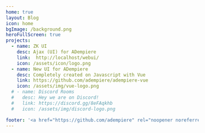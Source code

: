```yaml
---
home: true
layout: Blog
icon: home
bgImage: /background.png
heroFullScreen: true
projects:
  - name: ZK UI
    desc: Ajax (UI) for ADempiere
    link:  http://localhost/webui/
    icon: /assets/icon/logo.png
  - name: New UI for ADempiere
    desc: Completely created on Javascript with Vue
    link: https://github.com/adempiere/adempiere-vue
    icon: /assets/img/vue-logo.png
  # - name: Discord Rooms
  #   desc: Hey we are on Discord!
  #   link: https://discord.gg/8eFAqkhb
  #   icon: /assets/img/discord-logo.png

footer: '<a href="https://github.com/adempiere" rel="noopener noreferrer" target="_blank">ADempiere Community</a> | <a href="/about/site">About Site</a>'
---
```

